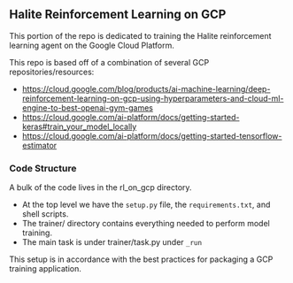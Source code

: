 
## Halite Reinforcement Learning on GCP

This portion of the repo is dedicated to training the Halite reinforcement learning agent on the Google Cloud Platform.

This repo is based off of a combination of several GCP repositories/resources:

- https://cloud.google.com/blog/products/ai-machine-learning/deep-reinforcement-learning-on-gcp-using-hyperparameters-and-cloud-ml-engine-to-best-openai-gym-games
- https://cloud.google.com/ai-platform/docs/getting-started-keras#train_your_model_locally
- https://cloud.google.com/ai-platform/docs/getting-started-tensorflow-estimator

### Code Structure

A bulk of the code lives in the rl_on_gcp directory.

- At the top level we have the `setup.py` file, the `requirements.txt`, and shell scripts.
- The trainer/ directory contains everything needed to perform model training.
- The main task is under trainer/task.py under `_run`

This setup is in accordance with the best practices for packaging a GCP training application.

